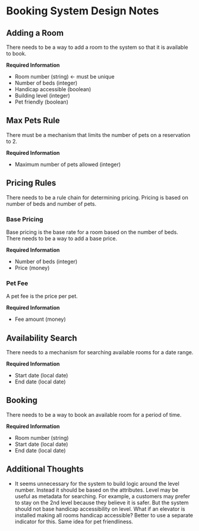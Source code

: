 # Booking System Design Notes

## Adding a Room

There needs to be a way to add a room to the system so that it is available to book.

**Required Information**

* Room number (string) <- must be unique
* Number of beds (integer)
* Handicap accessible (boolean)
* Building level (integer)
* Pet friendly (boolean)

## Max Pets Rule

There must be a mechanism that limits the number of pets on a reservation to 2.

**Required Information**

* Maximum number of pets allowed (integer)

## Pricing Rules

There needs to be a rule chain for determining pricing. Pricing is based on number of beds and number of pets.

### Base Pricing

Base pricing is the base rate for a room based on the number of beds. There needs to be a way to add a base price.

**Required Information**

* Number of beds (integer)
* Price (money)

### Pet Fee

A pet fee is the price per pet.

**Required Information**

* Fee amount (money)

## Availability Search

There needs to a mechanism for searching available rooms for a date range.

**Required Information**

* Start date (local date)
* End date (local date)

## Booking

There needs to be a way to book an available room for a period of time.

**Required Information**

* Room number (string)
* Start date (local date)
* End date (local date)

## Additional Thoughts

* It seems unnecessary for the system to build logic around the level number. Instead it should be based on the attributes. Level may be useful as metadata for searching. For example, a customers may prefer to stay on the 2nd level because they believe it is safer. But the system should not base handicap accessibility on level. What if an elevator is installed making all rooms handicap accessible? Better to use a separate indicator for this. Same idea for pet friendliness.

